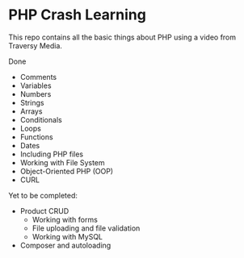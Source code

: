 # PHP Crash Learning 

This repo contains all the basic things about PHP using a video from Traversy Media.

Done
 - Comments
 - Variables
 - Numbers
 - Strings
 - Arrays
 - Conditionals
 - Loops
 - Functions
 - Dates
 - Including PHP files
 - Working with File System
 - Object-Oriented PHP (OOP)
 - CURL

Yet to be completed:
 - Product CRUD
    - Working with forms
    - File uploading and file validation
    - Working with MySQL
 - Composer and autoloading
